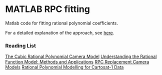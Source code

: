 # MATLAB RPC fitting
Matlab code for fitting rational polynomial coefficients.

For a detailed explanation of the approach, see [here](https://github.com/dieterichlawson/matlab_rpc/blob/master/docs/docs.pdf).

### Reading List
[The Cubic Rational Polynomial Camera Model](http://users.cecs.anu.edu.au/~hartley/Papers/cubic/cubic.pdf)
[Understanding the Rational Function Model: Methods and Applications](http://www.isprs.org/proceedings/xxxv/congress/comm4/papers/423.pdf)
[RPC Replacement Camera Models](ftp://ftp.ecn.purdue.edu/jshan/proceedings/asprs2005/Files/0031.pdf)
[Rational Polynomial Modelling for Cartosat-1 Data](http://www.isprs.org/proceedings/XXXVII/congress/1_pdf/152.pdf)

